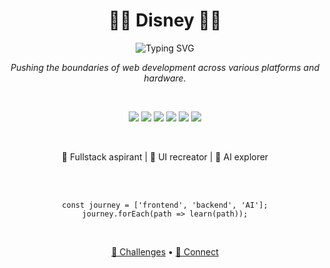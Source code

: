 <div align="center">
  <h1>👨‍💻 Disney 👨‍💻</h1>
  <img src="https://readme-typing-svg.herokuapp.com?font=Fira+Code&pause=1000&color=F7F7F7&center=true&vCenter=true&width=435&lines=Web+Developer;JavaScript+Enthusiast;Fullstack+Aspirant;Anime+Lover;Photographer" alt="Typing SVG" />
</div>

<p align="center">
  <em>Pushing the boundaries of web development across various platforms and hardware.</em>
</p>

<br>

<p align="center">
  <img src="https://img.shields.io/badge/-HTML-E34F26?style=for-the-badge&logo=html5&logoColor=white" />
  <img src="https://img.shields.io/badge/-CSS-1572B6?style=for-the-badge&logo=css3&logoColor=white" />
  <img src="https://img.shields.io/badge/-JavaScript-F7DF1E?style=for-the-badge&logo=javascript&logoColor=black" />
  <img src="https://img.shields.io/badge/-React-61DAFB?style=for-the-badge&logo=react&logoColor=black" />
  <img src="https://img.shields.io/badge/-Vue-4FC08D?style=for-the-badge&logo=vue.js&logoColor=white" />
  <img src="https://img.shields.io/badge/-Tailwind-38B2AC?style=for-the-badge&logo=tailwind-css&logoColor=white" />
</p>

<br>

<p align="center">
  🚀 Fullstack aspirant | 🎨 UI recreator | 🤖 AI explorer
</p>

<br>

<br>

<p align="center">
  <code>const journey = ['frontend', 'backend', 'AI'];</code><br>
  <code>journey.forEach(path => learn(path));</code>
</p>

<br>

<p align="center">
  <a href="https://www.frontendmentor.io/profile/Disney-Banje">🎨 Challenges</a> •
  <a href="https://x.com/Cousnay">🤝 Connect</a>
</p>


<!---
Disney-Banje/Disney-Banje is a ✨ special ✨ repository because its `README.md` (this file) appears on your GitHub profile.
You can click the Preview link to take a look at your changes.
--->
